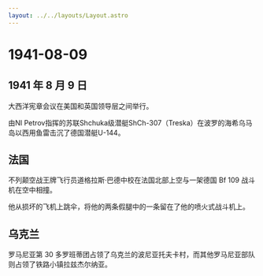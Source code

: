 ```yaml
---
layout: ../../layouts/Layout.astro
---
```


# 1941-08-09

## 1941 年 8 月 9 日

大西洋宪章会议在美国和英国领导层之间举行。

由NI
Petrov指挥的苏联Shchuka级潜艇ShCh-307（Treska）在波罗的海希乌马岛以西用鱼雷击沉了德国潜艇U-144。

## 法国

不列颠空战王牌飞行员道格拉斯·巴德中校在法国北部上空与一架德国 Bf 109
战斗机在空中相撞。

他从损坏的飞机上跳伞，将他的两条假腿中的一条留在了他的喷火式战斗机上。

## 乌克兰

罗马尼亚第 30
多罗班蒂团占领了乌克兰的波尼亚托夫卡村，而其他罗马尼亚部队则占领了铁路小镇拉兹杰尔纳亚。